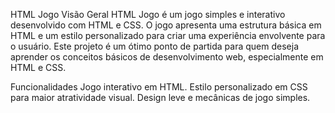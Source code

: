 HTML Jogo
Visão Geral
HTML Jogo é um jogo simples e interativo desenvolvido com HTML e CSS. O jogo apresenta uma estrutura básica em HTML e um estilo personalizado para criar uma experiência envolvente para o usuário. Este projeto é um ótimo ponto de partida para quem deseja aprender os conceitos básicos de desenvolvimento web, especialmente em HTML e CSS.

Funcionalidades
Jogo interativo em HTML.
Estilo personalizado em CSS para maior atratividade visual.
Design leve e mecânicas de jogo simples.
